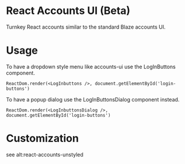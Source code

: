 
# React Accounts UI (Beta)

Turnkey React accounts similar to the standard Blaze accounts UI.

# Usage

To have a dropdown style menu like accounts-ui use the LogInButtons component.

```
ReactDom.render(<LogInbuttons />, document.getElementById('login-buttons')
```

To have a popup dialog use the LogInButtonsDialog component instead.

```
ReactDom.render(<LogInbuttonsDialog />, document.getElementById('login-buttons')
```

# Customization

see alt:react-accounts-unstyled

